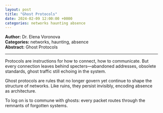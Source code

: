 ```yaml
---
layout: post
title: "Ghost Protocols"
date: 2024-02-09 12:00:00 +0000
categories: networks haunting absence
---
```


**Author:** Dr. Elena Voronova  
**Categories:** networks, haunting, absence  
**Abstract:** Ghost Protocols

---

Protocols are instructions for how to connect, how to communicate. But every connection leaves behind specters—abandoned addresses, obsolete standards, ghost traffic still echoing in the system.  

Ghost protocols are rules that no longer govern yet continue to shape the structure of networks. Like ruins, they persist invisibly, encoding absence as architecture.  

To log on is to commune with ghosts: every packet routes through the remnants of forgotten systems.
